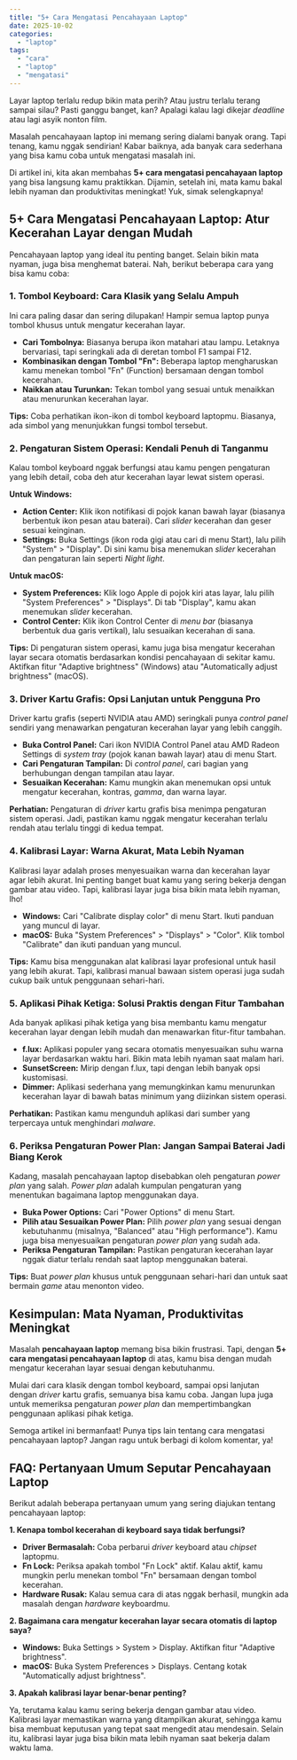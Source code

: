 ```yaml
---
title: "5+ Cara Mengatasi Pencahayaan Laptop"
date: 2025-10-02
categories: 
  - "laptop"
tags: 
  - "cara"
  - "laptop"
  - "mengatasi"
---
```


Layar laptop terlalu redup bikin mata perih? Atau justru terlalu terang sampai silau? Pasti ganggu banget, kan? Apalagi kalau lagi dikejar _deadline_ atau lagi asyik nonton film.

Masalah pencahayaan laptop ini memang sering dialami banyak orang. Tapi tenang, kamu nggak sendirian! Kabar baiknya, ada banyak cara sederhana yang bisa kamu coba untuk mengatasi masalah ini.

Di artikel ini, kita akan membahas **5+ cara mengatasi pencahayaan laptop** yang bisa langsung kamu praktikkan. Dijamin, setelah ini, mata kamu bakal lebih nyaman dan produktivitas meningkat! Yuk, simak selengkapnya!

## 5+ Cara Mengatasi Pencahayaan Laptop: Atur Kecerahan Layar dengan Mudah

Pencahayaan laptop yang ideal itu penting banget. Selain bikin mata nyaman, juga bisa menghemat baterai. Nah, berikut beberapa cara yang bisa kamu coba:

### 1\. Tombol Keyboard: Cara Klasik yang Selalu Ampuh

Ini cara paling dasar dan sering dilupakan! Hampir semua laptop punya tombol khusus untuk mengatur kecerahan layar.

- **Cari Tombolnya:** Biasanya berupa ikon matahari atau lampu. Letaknya bervariasi, tapi seringkali ada di deretan tombol F1 sampai F12.
- **Kombinasikan dengan Tombol "Fn":** Beberapa laptop mengharuskan kamu menekan tombol "Fn" (Function) bersamaan dengan tombol kecerahan.
- **Naikkan atau Turunkan:** Tekan tombol yang sesuai untuk menaikkan atau menurunkan kecerahan layar.

**Tips:** Coba perhatikan ikon-ikon di tombol keyboard laptopmu. Biasanya, ada simbol yang menunjukkan fungsi tombol tersebut.

### 2\. Pengaturan Sistem Operasi: Kendali Penuh di Tanganmu

Kalau tombol keyboard nggak berfungsi atau kamu pengen pengaturan yang lebih detail, coba deh atur kecerahan layar lewat sistem operasi.

**Untuk Windows:**

- **Action Center:** Klik ikon notifikasi di pojok kanan bawah layar (biasanya berbentuk ikon pesan atau baterai). Cari _slider_ kecerahan dan geser sesuai keinginan.
- **Settings:** Buka Settings (ikon roda gigi atau cari di menu Start), lalu pilih "System" > "Display". Di sini kamu bisa menemukan _slider_ kecerahan dan pengaturan lain seperti _Night light_.

**Untuk macOS:**

- **System Preferences:** Klik logo Apple di pojok kiri atas layar, lalu pilih "System Preferences" > "Displays". Di tab "Display", kamu akan menemukan _slider_ kecerahan.
- **Control Center:** Klik ikon Control Center di _menu bar_ (biasanya berbentuk dua garis vertikal), lalu sesuaikan kecerahan di sana.

**Tips:** Di pengaturan sistem operasi, kamu juga bisa mengatur kecerahan layar secara otomatis berdasarkan kondisi pencahayaan di sekitar kamu. Aktifkan fitur "Adaptive brightness" (Windows) atau "Automatically adjust brightness" (macOS).

### 3\. Driver Kartu Grafis: Opsi Lanjutan untuk Pengguna Pro

Driver kartu grafis (seperti NVIDIA atau AMD) seringkali punya _control panel_ sendiri yang menawarkan pengaturan kecerahan layar yang lebih canggih.

- **Buka Control Panel:** Cari ikon NVIDIA Control Panel atau AMD Radeon Settings di _system tray_ (pojok kanan bawah layar) atau di menu Start.
- **Cari Pengaturan Tampilan:** Di _control panel_, cari bagian yang berhubungan dengan tampilan atau layar.
- **Sesuaikan Kecerahan:** Kamu mungkin akan menemukan opsi untuk mengatur kecerahan, kontras, _gamma_, dan warna layar.

**Perhatian:** Pengaturan di _driver_ kartu grafis bisa menimpa pengaturan sistem operasi. Jadi, pastikan kamu nggak mengatur kecerahan terlalu rendah atau terlalu tinggi di kedua tempat.

### 4\. Kalibrasi Layar: Warna Akurat, Mata Lebih Nyaman

Kalibrasi layar adalah proses menyesuaikan warna dan kecerahan layar agar lebih akurat. Ini penting banget buat kamu yang sering bekerja dengan gambar atau video. Tapi, kalibrasi layar juga bisa bikin mata lebih nyaman, lho!

- **Windows:** Cari "Calibrate display color" di menu Start. Ikuti panduan yang muncul di layar.
- **macOS:** Buka "System Preferences" > "Displays" > "Color". Klik tombol "Calibrate" dan ikuti panduan yang muncul.

**Tips:** Kamu bisa menggunakan alat kalibrasi layar profesional untuk hasil yang lebih akurat. Tapi, kalibrasi manual bawaan sistem operasi juga sudah cukup baik untuk penggunaan sehari-hari.

### 5\. Aplikasi Pihak Ketiga: Solusi Praktis dengan Fitur Tambahan

Ada banyak aplikasi pihak ketiga yang bisa membantu kamu mengatur kecerahan layar dengan lebih mudah dan menawarkan fitur-fitur tambahan.

- **f.lux:** Aplikasi populer yang secara otomatis menyesuaikan suhu warna layar berdasarkan waktu hari. Bikin mata lebih nyaman saat malam hari.
- **SunsetScreen:** Mirip dengan f.lux, tapi dengan lebih banyak opsi kustomisasi.
- **Dimmer:** Aplikasi sederhana yang memungkinkan kamu menurunkan kecerahan layar di bawah batas minimum yang diizinkan sistem operasi.

**Perhatikan:** Pastikan kamu mengunduh aplikasi dari sumber yang terpercaya untuk menghindari _malware_.

### 6\. Periksa Pengaturan Power Plan: Jangan Sampai Baterai Jadi Biang Kerok

Kadang, masalah pencahayaan laptop disebabkan oleh pengaturan _power plan_ yang salah. _Power plan_ adalah kumpulan pengaturan yang menentukan bagaimana laptop menggunakan daya.

- **Buka Power Options:** Cari "Power Options" di menu Start.
- **Pilih atau Sesuaikan Power Plan:** Pilih _power plan_ yang sesuai dengan kebutuhanmu (misalnya, "Balanced" atau "High performance"). Kamu juga bisa menyesuaikan pengaturan _power plan_ yang sudah ada.
- **Periksa Pengaturan Tampilan:** Pastikan pengaturan kecerahan layar nggak diatur terlalu rendah saat laptop menggunakan baterai.

**Tips:** Buat _power plan_ khusus untuk penggunaan sehari-hari dan untuk saat bermain _game_ atau menonton video.

## Kesimpulan: Mata Nyaman, Produktivitas Meningkat

Masalah **pencahayaan laptop** memang bisa bikin frustrasi. Tapi, dengan **5+ cara mengatasi pencahayaan laptop** di atas, kamu bisa dengan mudah mengatur kecerahan layar sesuai dengan kebutuhanmu.

Mulai dari cara klasik dengan tombol keyboard, sampai opsi lanjutan dengan _driver_ kartu grafis, semuanya bisa kamu coba. Jangan lupa juga untuk memeriksa pengaturan _power plan_ dan mempertimbangkan penggunaan aplikasi pihak ketiga.

Semoga artikel ini bermanfaat! Punya tips lain tentang cara mengatasi pencahayaan laptop? Jangan ragu untuk berbagi di kolom komentar, ya!

## FAQ: Pertanyaan Umum Seputar Pencahayaan Laptop

Berikut adalah beberapa pertanyaan umum yang sering diajukan tentang pencahayaan laptop:

**1\. Kenapa tombol kecerahan di keyboard saya tidak berfungsi?**

- **Driver Bermasalah:** Coba perbarui _driver_ keyboard atau _chipset_ laptopmu.
- **Fn Lock:** Periksa apakah tombol "Fn Lock" aktif. Kalau aktif, kamu mungkin perlu menekan tombol "Fn" bersamaan dengan tombol kecerahan.
- **Hardware Rusak:** Kalau semua cara di atas nggak berhasil, mungkin ada masalah dengan _hardware_ keyboardmu.

**2\. Bagaimana cara mengatur kecerahan layar secara otomatis di laptop saya?**

- **Windows:** Buka Settings > System > Display. Aktifkan fitur "Adaptive brightness".
- **macOS:** Buka System Preferences > Displays. Centang kotak "Automatically adjust brightness".

**3\. Apakah kalibrasi layar benar-benar penting?**

Ya, terutama kalau kamu sering bekerja dengan gambar atau video. Kalibrasi layar memastikan warna yang ditampilkan akurat, sehingga kamu bisa membuat keputusan yang tepat saat mengedit atau mendesain. Selain itu, kalibrasi layar juga bisa bikin mata lebih nyaman saat bekerja dalam waktu lama.
